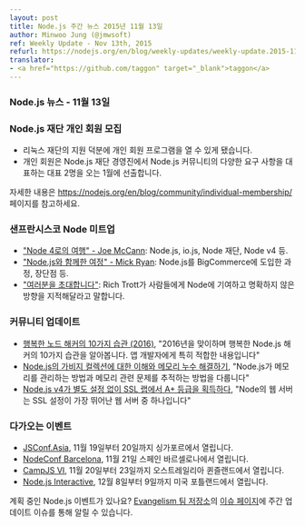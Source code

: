 ```yaml
---
layout: post
title: Node.js 주간 뉴스 2015년 11월 13일
author: Minwoo Jung (@jmwsoft)
ref: Weekly Update - Nov 13th, 2015
refurl: https://nodejs.org/en/blog/weekly-updates/weekly-update.2015-11-13/
translator:
- <a href="https://github.com/taggon" target="_blank">taggon</a>
---
```


<!--
### Node.js News — November 13th
-->
### Node.js 뉴스 - 11월 13일

<!--
### Node.js Foundation Individual Membership Now Open

* With the support of the Linux Foundation we are now able to launch an Individual Membership program. 
* These members will be electing two representatives to the Board of Directors this January who will be responsible for representing the diverse needs of the Node.js community in the administration of the Node.js Foundation.

See https://nodejs.org/en/blog/community/individual-membership/ for more information.
-->
### Node.js 재단 개인 회원 모집

* 리눅스 재단의 지원 덕분에 개인 회원 프로그램을 열 수 있게 됐습니다.
* 개인 회원은 Node.js 재단 경영진에서 Node.js 커뮤니티의 다양한 요구 사항을 대표하는 대표 2명을 오는 1월에 선출합니다.

자세한 내용은 https://nodejs.org/en/blog/community/individual-membership/ 페이지를 참고하세요.

<!--
### SF Node Meetup

* ["The Journey To Node 4" by Joe McCann](https://www.youtube.com/watch?v=jZpnF0zOSvY): Node.js, io.js, the Node Foundation, Node v4, etc.
* ["Our Journey With Node.js" by Mick Ryan](https://www.youtube.com/watch?v=uFY_p1YZ2cE): How Node.js was introduced at BigCommerce, pitfalls, benefits, etc.
* ["YOU Are Invited"](https://www.youtube.com/watch?v=1F8F-EbdX40): Rich Trott encouraged people to contribute to Node and tried to point out some non-obvious on-ramps.
-->
### 샌프란시스코 Node 미트업

* ["Node 4로의 여행" - Joe McCann](https://www.youtube.com/watch?v=jZpnF0zOSvY): Node.js, io.js, Node 재단, Node v4 등.
* ["Node.js와 함께한 여정" - Mick Ryan](https://www.youtube.com/watch?v=uFY_p1YZ2cE): Node.js를 BigCommerce에 도입한 과정, 장단점 등.
* ["여러분을 초대합니다"](https://www.youtube.com/watch?v=1F8F-EbdX40): Rich Trott가 사람들에게 Node에 기여하고 명확하지 않은 방향을 지적해달라고 말합니다.

<!--
### Community Updates

* [10 Habits of a Happy Node Hacker (2016)](http://blog.heroku.com/archives/2015/11/10/node-habits-2016), "Here are ten habits for happy Node.js hackers as we enter 2016. They're specifically for app developers"
* [Understanding Garbage Collection and hunting Memory Leaks in Node.js](http://apmblog.dynatrace.com/2015/11/04/understanding-garbage-collection-and-hunting-memory-leaks-in-node-js/), "Covers how Node.js manages memory and how to trace down memory-related problems"
* [Node.js v4 gets an A+ for SSL Labs with no configuration](https://certsimple.com/blog/node-js-ssl-labs), "Node has one of the best out-of-the-box SSL setups of any web server."
-->
### 커뮤니티 업데이트

* [행복한 노드 해커의 10가지 습관 (2016)](http://blog.heroku.com/archives/2015/11/10/node-habits-2016), "2016년을 맞이하며 행복한 Node.js 해커의 10가지 습관을 알아봅니다. 앱 개발자에게 특히 적합한 내용입니다"
* [Node.js의 가비지 컬렉션에 대한 이해와 메모리 누수 해결하기](http://apmblog.dynatrace.com/2015/11/04/understanding-garbage-collection-and-hunting-memory-leaks-in-node-js/), "Node.js가 메모리를 관리하는 방법과 메모리 관련 문제를 추적하는 방법을 다룹니다"
* [Node.js v4가 별도 설정 없이 SSL 랩에서 A+ 등급을 획득하다](https://certsimple.com/blog/node-js-ssl-labs), "Node의 웹 서버는 SSL 설정이 가장 뛰어난 웹 서버 중 하나입니다"

<!--
### Upcoming Events

* [JSConf.Asia](http://2015.jsconf.asia/), November 19th - 20th in Singapore.
* [NodeConf Barcelona](https://ti.to/barcelonajs/nodeconf-barcelona-2015), November 21st at Barcelona, Spain
* [CampJS VI](http://vi.campjs.com), November 20th – 23th at Queensland, Australia
* [Node.js Interactive](http://events.linuxfoundation.org/events/node-interactive), December 8th - 9th at Portland, US.

Have an event about Node.js coming up? You can put your events here through the [Evangelism team repo](https://github.com/nodejs/evangelism) and announce it in the [Issues page](https://github.com/nodejs/evangelism/issues/191), specifically the Weekly Updates issue.
-->
### 다가오는 이벤트

* [JSConf.Asia](http://2015.jsconf.asia/), 11월 19일부터 20일까지 싱가포르에서 열립니다.
* [NodeConf Barcelona](https://ti.to/barcelonajs/nodeconf-barcelona-2015), 11월 21일 스페인 바르셀로나에서 열립니다.
* [CampJS VI](http://vi.campjs.com), 11월 20일부터 23일까지 오스트레일리아 퀸즐랜드에서 열립니다.
* [Node.js Interactive](http://events.linuxfoundation.org/events/node-interactive), 12월 8일부터 9일까지 미국 포틀랜드에서 열립니다.

계획 중인 Node.js 이벤트가 있나요? [Evangelism 팀 저장소](https://github.com/nodejs/evangelism)의 [이슈 페이지](https://github.com/nodejs/evangelism/issues)에 주간 업데이트 이슈를 통해 알릴 수 있습니다.
